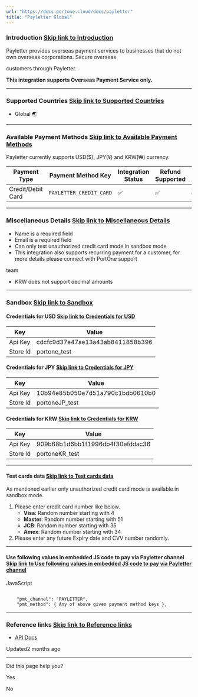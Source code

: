 ```yaml
---
url: "https://docs.portone.cloud/docs/payletter"
title: "Payletter Global"
---
```


### Introduction   [Skip link to Introduction](https://docs.portone.cloud/docs/payletter\#introduction)

Payletter provides overseas payment services to businesses that do not own overseas corporations. Secure overseas

customers through Payletter.

**This integration supports Overseas Payment Service only.**

* * *

### Supported Countries   [Skip link to Supported Countries](https://docs.portone.cloud/docs/payletter\#supported-countries)

- Global 🌏

* * *

### Available Payment Methods   [Skip link to Available Payment Methods](https://docs.portone.cloud/docs/payletter\#available-payment-methods)

Payletter currently supports USD($), JPY(¥) and KRW(₩) currency.

| Payment Type | Payment Method Key | Integration Status | Refund Supported | Sandbox Availability |
| --- | --- | --- | --- | --- |
| Credit/Debit Card | `PAYLETTER_CREDIT_CARD` | ✅ | ✅ | ✅ |

* * *

### Miscellaneous Details   [Skip link to Miscellaneous Details](https://docs.portone.cloud/docs/payletter\#miscellaneous-details)

- Name is a required field
- Email is a required field
- Can only test unauthorized credit card mode in sandbox mode
- This integration also supports recurring payment for a customer, for more details please connect with PortOne support


team
- KRW does not support decimal amounts

* * *

### Sandbox   [Skip link to Sandbox](https://docs.portone.cloud/docs/payletter\#sandbox)

#### Credentials for USD   [Skip link to Credentials for USD](https://docs.portone.cloud/docs/payletter\#credentials-for-usd)

| Key | Value |
| --- | --- |
| Api Key | cdcfc9d37e47ae13a43ab8411858b396 |
| Store Id | portone\_test |

#### Credentials for JPY   [Skip link to Credentials for JPY](https://docs.portone.cloud/docs/payletter\#credentials-for-jpy)

| Key | Value |
| --- | --- |
| Api Key | 10b94e85b050e7d51a790c1bdb0610b0 |
| Store Id | portoneJP\_test |

#### Credentials for KRW   [Skip link to Credentials for KRW](https://docs.portone.cloud/docs/payletter\#credentials-for-krw)

| Key | Value |
| --- | --- |
| Api Key | 909b68b1d6bb1f1996db4f30efddac36 |
| Store Id | portoneKR\_test |

* * *

#### Test cards data   [Skip link to Test cards data](https://docs.portone.cloud/docs/payletter\#test-cards-data)

As mentioned earlier only unauthorized credit card mode is available in sandbox mode.

1. Please enter credit card number like below.
   - **Visa**: Random number starting with 4
   - **Master**: Random number starting with 51
   - **JCB**: Random number starting with 35
   - **Amex**: Random number starting with 34
2. Please enter any future Expiry date and CVV number randomly.

* * *

#### Use following values in embedded JS code to pay via Payletter channel   [Skip link to Use following values in embedded JS code to pay via Payletter channel](https://docs.portone.cloud/docs/payletter\#use-following-values-in-embedded-js-code-to-pay-via-payletter-channel)

JavaScript

```rdmd-code lang-javascript theme-light

    "pmt_channel": "PAYLETTER",
    "pmt_method": { Any of above given payment method keys },

```

* * *

### Reference links   [Skip link to Reference links](https://docs.portone.cloud/docs/payletter\#reference-links)

- [API Docs](https://www.payletter.com/en/technical/index_global#payletter)

Updated2 months ago

* * *

Did this page help you?

Yes

No